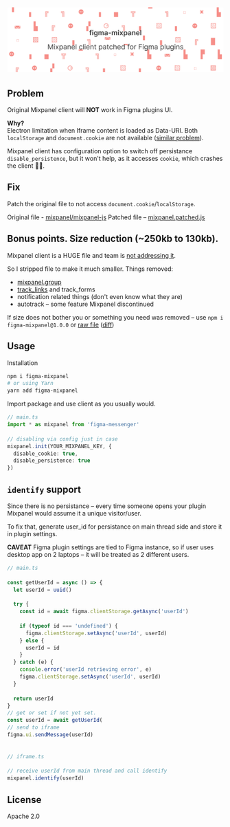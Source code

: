 # <img src="media/header.svg" width="800" alt="👀 Mixpanel client patched for Figma plugins"/>

## Problem
Original Mixpanel client will **NOT** work in Figma plugins UI.

**Why?**  
Electron limitation when Iframe content is loaded as Data-URI. Both `localStorage` and `document.cookie` are not available ([similar problem](https://stackoverflow.com/questions/44973467/electron-browserwindow-facebook-login-failed-to-set-cookies)).

Mixpanel client has configuration option to switch off persistance `disable_persistence`, but it won't help, as it accesses `cookie`, which  crashes the client 🤷‍♂️.

## Fix
Patch the original file to not access `document.cookie`/`localStorage`.

Original file - [mixpanel/mixpanel-js](https://github.com/mixpanel/mixpanel-js/blob/1c4d98b4a485fbf4dc4421f00c33f3b19530b307/dist/mixpanel.cjs.js)
Patched file – [mixpanel.patched.js](mixpanel.patched.js)

## Bonus points. Size reduction (~250kb to 130kb).
Mixpanel client is a HUGE file and team is [not addressing it](https://github.com/mixpanel/mixpanel-js/issues/128).

So I stripped file to make it much smaller. Things removed:  
- [mixpanel.group](https://developer.mixpanel.com/docs/javascript-full-api-reference#section-mixpanel-group)
- [track_links](https://developer.mixpanel.com/docs/javascript-full-api-reference#section-mixpanel-track-links) and track_forms
- notification related things (don't even know what they are)
- autotrack – some feature Mixpanel discontinued

If size does not bother you or something you need was removed – use `npm i figma-mixpanel@1.0.0` or [raw file](https://github.com/okotoki/figma-mixpanel/blob/master/mixpanel.patched.js) ([diff](https://github.com/okotoki/figma-mixpanel/commit/3c161fb714fd6bab1c21b9f3aea48c5f2e0a0f43))

## Usage

Installation
```sh
npm i figma-mixpanel
# or using Yarn
yarn add figma-mixpanel
```

Import package and use client as you usually would.
```typescript
// main.ts
import * as mixpanel from 'figma-messenger'

// disabling via config just in case
mixpanel.init(YOUR_MIXPANEL_KEY, {
  disable_cookie: true,
  disable_persistence: true
})

```

## `identify` support

Since there is no persistance – every time someone opens your plugin Mixpanel would assume it a unique visitor/user.

To fix that, generate user_id for persistance on main thread side and store it in plugin settings.

**CAVEAT** Figma plugin settings are tied to Figma instance, so if user uses desktop app on 2 laptops – it will be treated as 2 different users.

```typescript 
// main.ts

const getUserId = async () => {
  let userId = uuid()

  try {
    const id = await figma.clientStorage.getAsync('userId')

    if (typeof id === 'undefined') {
      figma.clientStorage.setAsync('userId', userId)
    } else {
      userId = id
    }
  } catch (e) {
    console.error('userId retrieving error', e)
    figma.clientStorage.setAsync('userId', userId)
  }

  return userId
}
// get or set if not yet set.
const userId = await getUserId(
// send to iframe
figma.ui.sendMessage(userId)


// iframe.ts

// receive userId from main thread and call identify
mixpanel.identify(userId)
```

## License
Apache 2.0
